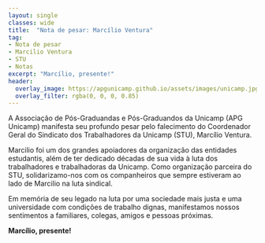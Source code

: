 ```yaml
---
layout: single
classes: wide
title:  "Nota de pesar: Marcílio Ventura"
tag:
- Nota de pesar
- Marcilio Ventura
- STU
- Notas
excerpt: "Marcílio, presente!"
header:
  overlay_image: https://apgunicamp.github.io/assets/images/unicamp.jpg
  overlay_filter: rgba(0, 0, 0, 0.85)
---
```


A Associação de Pós-Graduandas e Pós-Graduandos da Unicamp (APG Unicamp) manifesta seu profundo pesar pelo falecimento do Coordenador Geral do Sindicato dos Trabalhadores da Unicamp (STU), Marcílio Ventura. 

Marcilio foi um dos grandes apoiadores da organização das entidades estudantis, além de ter dedicado décadas de sua vida à luta dos trabalhadores e trabalhadoras da Unicamp. Como organização parceira do STU, solidarizamo-nos com os companheiros que sempre estiveram ao lado de Marcilio na luta sindical. 

Em memória de seu legado na luta por uma sociedade mais justa e uma universidade com condições de trabalho dignas, manifestamos nossos sentimentos a familiares, colegas, amigos e pessoas próximas.

**Marcílio, presente!**
